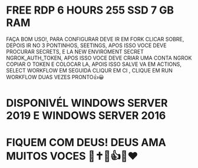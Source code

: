 # FREE RDP 6 HOURS 255 SSD 7 GB RAM


FAÇA BOM USO!, PARA CONFIGURAR DEVE IR EM FORK CLICAR SOBRE,
DEPOIS IR NO 3 PONTINHOS, SEETINGS, APOS ISSO VOCE DEVE PROCURAR
SECRETS, E LA NEW ENVIROMENT SECRET NGROK_AUTH_TOKEN, APOS ISSO VOCE DEVE CRIAR UMA CONTA NGROK
COPIAR O TOKEN E COLOCAR LA, APOIS ISSO SALVE VA EM ACTIONS, SELECT WORKFLOW EM SEGUIDA CLIQUR EM 
CI , CLIQUE EM RUN WORKFLOW DUAS VEZES PRONTO👍😀

# DISPONIVÉL WINDOWS SERVER 2019 E WINDOWS SERVER 2016

# FIQUEM COM DEUS! DEUS AMA MUITOS VOCES 🥰✝️🙏👍🤚❤
